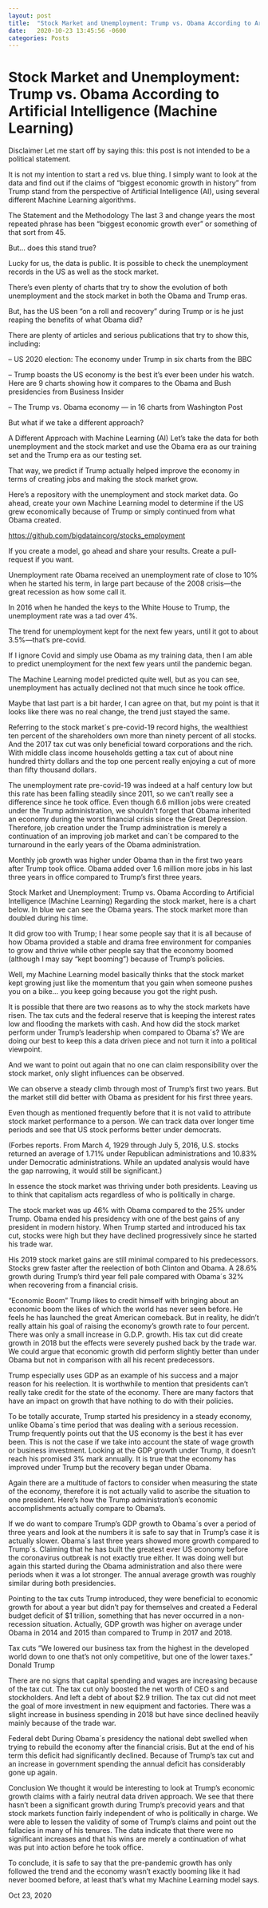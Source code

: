 ```yaml
---
layout: post
title:  "Stock Market and Unemployment: Trump vs. Obama According to Artificial Intelligence"
date:   2020-10-23 13:45:56 -0600
categories: Posts
---
```


# Stock Market and Unemployment: Trump vs. Obama According to Artificial Intelligence (Machine Learning)


Disclaimer
Let me start off by saying this: this post is not intended to be a political statement. 

It is not my intention to start a red vs. blue thing. I simply want to look at the data and find out if the claims of “biggest economic growth in history” from Trump stand from the perspective of Artificial Intelligence (AI), using several different Machine Learning algorithms.

The Statement and the Methodology
The last 3 and change years the most repeated phrase has been “biggest economic growth ever” or something of that sort from 45.

But… does this stand true?

Lucky for us, the data is public. It is possible to check the unemployment records in the US as well as the stock market. 

There’s even plenty of charts that try to show the evolution of both unemployment and the stock market in both the Obama and Trump eras.

But, has the US been “on a roll and recovery” during Trump or is he just reaping the benefits of what Obama did?

There are plenty of articles and serious publications that try to show this, including:

– US 2020 election: The economy under Trump in six charts from the BBC

– Trump boasts the US economy is the best it’s ever been under his watch. Here are 9 charts showing how it compares to the Obama and Bush presidencies from Business Insider

– The Trump vs. Obama economy — in 16 charts from Washington Post

But what if we take a different approach?

 

A Different Approach with Machine Learning (AI)
Let’s take the data for both unemployment and the stock market and use the Obama era as our training set and the Trump era as our testing set.

That way, we predict if Trump actually helped improve the economy in terms of creating jobs and making the stock market grow.

Here’s a repository with the unemployment and stock market data. Go ahead, create your own Machine Learning model to determine if the US grew economically because of Trump or simply continued from what Obama created.

https://github.com/bigdataincorg/stocks_employment 

If you create a model, go ahead and share your results. Create a pull-request if you want.

Unemployment rate
Obama received an unemployment rate of close to 10% when he started his term, in large part because of the 2008 crisis—the great recession as how some call it. 

In 2016 when he handed the keys to the White House to Trump, the unemployment rate was a tad over 4%. 

The trend for unemployment kept for the next few years, until it got to about 3.5%—that’s pre-covid.

If I ignore Covid and simply use Obama as my training data, then I am able to predict unemployment for the next few years until the pandemic began.

 

The Machine Learning model predicted quite well, but as you can see, unemployment has actually declined not that much since he took office. 

Maybe that last part is a bit harder, I can agree on that, but my point is that it looks like there was no real change, the trend just stayed the same.

 


Referring to the stock market´s pre-covid-19 record highs, the wealthiest ten percent of the shareholders own more than ninety percent of all stocks. And the 2017 tax cut was only beneficial toward corporations and the rich. With middle class income households getting a tax cut of about nine hundred thirty dollars and the top one percent really enjoying a cut of more than fifty thousand dollars. 

The unemployment rate pre-covid-19 was indeed at a half century low but this rate has been falling steadily since 2011, so we can’t really see a difference since he took office. Even though 6.6 million jobs were created under the Trump administration, we shouldn’t forget that Obama inherited an economy during the worst financial crisis since the Great Depression. Therefore, job creation under the Trump administration is merely a continuation of an improving job market and can´t be compared to the turnaround in the early years of the Obama administration. 

Monthly job growth was higher under Obama than in the first two years after Trump took office. Obama added over 1.6 million more jobs in his last three years in office compared to Trump’s first three years. 

Stock Market and Unemployment: Trump vs. Obama According to Artificial Intelligence (Machine Learning)
Regarding the stock market, here is a chart below. In blue we can see the Obama years. The stock market more than doubled during his time. 

It did grow too with Trump; I hear some people say that it is all because of how Obama provided a stable and drama free environment for companies to grow and thrive while other people say that the economy boomed (although I may say “kept booming”) because of Trump’s policies.

Well, my Machine Learning model basically thinks that the stock market kept growing just like the momentum that you gain when someone pushes you on a bike… you keep going because you got the right push.


It is possible that there are two reasons as to why the stock markets have risen. The tax cuts and the federal reserve that is keeping the interest rates low and flooding the markets with cash. And how did the stock market perform under Trump’s leadership when compared to Obama´s?  We are doing our best to keep this a data driven piece and not turn it into a political viewpoint.

And we want to point out again that no one can claim responsibility over the stock market, only slight influences can be observed. 

We can observe a steady climb through most of Trump’s first two years. But the market still did better with Obama as president for his first three years. 

Even though as mentioned frequently before that it is not valid to attribute stock market performance to a person. We can track data over longer time periods and see that US stock performs better under democrats. 

(Forbes reports. From March 4, 1929 through July 5, 2016, U.S. stocks returned an average of 1.71% under Republican administrations and 10.83% under Democratic administrations. While an updated analysis would have the gap narrowing, it would still be significant.)

In essence the stock market was thriving under both presidents. Leaving us to think that capitalism acts regardless of who is politically in charge. 

The stock market was up 46% with Obama compared to the 25% under Trump. Obama ended his presidency with one of the best gains of any president in modern history. When Trump started and introduced his tax cut, stocks were high but they have declined progressively since he started his trade war. 

His 2019 stock market gains are still minimal compared to his predecessors. Stocks grew faster after the reelection of both Clinton and Obama. A 28.6% growth during Trump’s third year fell pale compared with Obama´s 32% when recovering from a financial crisis.

“Economic Boom”
Trump likes to credit himself with bringing about an economic boom the likes of which the world has never seen before. He feels he has launched the great American comeback. But in reality, he didn’t really attain his goal of raising the economy’s growth rate to four percent. There was only a small increase in G.D.P. growth. His tax cut did create growth in 2018 but the effects were severely pushed back by the trade war. We could argue that economic growth did perform slightly better than under Obama but not in comparison with all his recent predecessors. 

Trump especially uses GDP as an example of his success and a major reason for his reelection. It is worthwhile to mention that presidents can’t really take credit for the state of the economy. There are many factors that have an impact on growth that have nothing to do with their policies. 

To be totally accurate, Trump started his presidency in a steady economy, unlike Obama´s time period that was dealing with a serious recession. Trump frequently points out that the US economy is the best it has ever been. This is not the case if we take into account the state of wage growth or business investment. Looking at the GDP growth under Trump, it doesn’t reach his promised 3% mark annually. It is true that the economy has improved under Trump but the recovery began under Obama. 

Again there are a multitude of factors to consider when measuring the state of the economy, therefore it is not actually valid to ascribe the situation to one president. Here’s how the Trump administration’s economic accomplishments actually compare to Obama’s.

If we do want to compare Trump’s GDP growth to Obama´s over a period of three years and look at the numbers it is safe to say that in Trump’s case it is actually slower. Obama´s last three years showed more growth compared to Trump´s. Claiming that he has built the greatest ever US economy before the coronavirus outbreak is not exactly true either. It was doing well but again this started during the Obama administration and also there were periods when it was a lot stronger. The annual average growth was roughly similar during both presidencies. 

Pointing to the tax cuts Trump introduced, they were beneficial to economic growth for about a year but didn’t pay for themselves and created a Federal budget deficit of $1 trillion, something that has never occurred in a non-recession situation. Actually, GDP growth was higher on average under Obama in 2014 and 2015 than compared to Trump in 2017 and 2018. 

Tax cuts
“We lowered our business tax from the highest in the developed world down to one that’s not only competitive, but one of the lower taxes.”
Donald Trump

There are no signs that capital spending and wages are increasing because of the tax cut. The tax cut only boosted the net worth of CEO s and stockholders. And left a debt of about $2.9 trillion. The tax cut did not meet the goal of more investment in new equipment and factories. There was a slight increase in business spending in 2018 but have since declined heavily mainly because of the trade war.

Federal debt
During Obama´s presidency the national debt swelled when trying to rebuild the economy after the financial crisis. But at the end of his term this deficit had significantly declined. Because of Trump’s tax cut and an increase in government spending the annual deficit has considerably gone up again.

Conclusion
We thought it would be interesting to look at Trump’s economic growth claims with a fairly neutral data driven approach. We see that there hasn’t been a significant growth during Trump’s precovid years and that stock markets function fairly independent of who is politically in charge. We were able to lessen the validity of some of Trump’s claims and point out the fallacies in many of his tenures. The data indicate that there were no significant increases and that his wins are merely a continuation of what was put into action before he took office.

To conclude, it is safe to say that the pre-pandemic growth has only followed the trend and the economy wasn’t exactly booming like it had never boomed before, at least that’s what my Machine Learning model says.


Oct 23, 2020